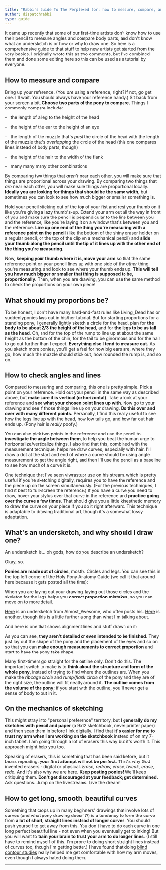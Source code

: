 ```yaml
---
title: "Rabbi's Guide To The Perplexed (or: how to measure, compare, and sketch your way to proportionality.)"
author: dispatchrabbi
type: guide
---
```

It came up recently that some of our first-time artists don't know how to use their pencil to measure angles and compare body parts, and don't know what an undersketch is or how or why to draw one. So here is a comprehensive guide to that stuff to help new artists get started from the very basics. I originally wrote this as two comments, but I've combined them and done some editing here so this can be used as a tutorial by everyone.

<Ponymote mote="twismug" text="I'm gonna do this in excruciating detail so that, even if you know some of this stuff, it might help someone who has never seen how to do it before."/>
<Ponymote mote="twismile" text="Starting from the baseline never hurt, and even if you are experienced, maybe you will pick up something you didn't consciously know before."/>


## How to measure and compare

Bring up your reference. (You _are_ using a reference, right? If not, go get one. I'll wait. You should always have your reference handy.) Sit back from your screen a bit. **Choose two parts of the pony to compare.** Things I commonly compare include:

-   the length of a leg to the height of the head

-   the height of the ear to the height of an eye

-   the length of the muzzle that's _past_ the circle of the head with the length of the muzzle that's _overlapping_ the circle of the head (this one compares lines instead of body parts, though)

-   the height of the hair to the width of the flank

-   many many many other combinations

<Ponymote mote="rarityyell" text="Compare ALL the things!"/>

By comparing two things that _aren't_ near each other, you will make sure that things are proportional across your drawing. By comparing two things that _are_ near each other, you will make sure things are proportional locally. **Ideally you are looking for things that should be the same width**, but sometimes you can look to see how much bigger or smaller something is.

Hold your pencil sticking out of the top of your fist and rest your thumb on it like you're giving a lazy thumb's-up. Extend your arm out all the way in front of you and make sure the pencil is perpendicular to the line between you and the reference, like you're laying it on a window that's between you and the reference.
<Ponymote mote="flutterwink" text="Why all the way? So that whenever you measure, you know your pencil will be the same distance from your eyes."/>
**Line up one end of the thing you're measuring with a reference point on the pencil** (like the bottom of the shiny eraser holder on a regular pencil, or the top of the clip on a mechanical pencil) and **slide your thumb along the pencil until the tip of it lines up with the other end of the thing you're measuring**.

<Ponymote mote="squintyjack" text="Steady, steady..."/>

Now, **keeping your thumb where it is, move your arm** so that the same reference point on your pencil lines up with one side of the _other_ thing you're measuring, and look to see where your thumb ends up. **This will tell you how much bigger or smaller that thing is supposed to be, proportionally.** Then, when you are drawing, you can use the same method to check the proportions on your own piece!


## What should my proportions be?

<Ponymote mote="bonbon"/>

To be honest, I don't have many hard-and-fast rules like Living_Dead has or suddenlyponies lays out in his/her tutorial. But for starting proportions for a standing pony, I generally lightly sketch a circle for the head, plan for **the body to be about 2/3 the height of the head**, and for **the legs to be as tall as the head**. Oh, and for the top of the rump to line up at about the same height as the bottom of the chin, for the tail to be ginormous and for the hair to go out further than I expect. **Everything else I tend to measure out.** As you sketch more ponies, you'll get a feel for how big ears are, where they go, how much the muzzle should stick out, how rounded the rump is, and so on.


## How to check angles and lines

Compared to measuring and comparing, this one is pretty simple. Pick a point on your reference. Hold out your pencil in the same way as described above, but **make sure it is vertical (or horizontal)**. Take a look at your reference and **see what your chosen point lines up with**. Now go to your drawing and see if those things line up on your drawing. **Do this over and over with many different points.** Personally, I find this really useful to see how the legs line up with the head, how low tails go, and how far out hair ends up. (Pony hair is _really_ poofy.)
<Ponymote mote="ohhi" text="POOF!"/>

You can also pick two points in the reference and use the pencil to **investigate the angle between them**, to help you beat <router-link to="/guides/dont-panic">the human urge to horizontalize/verticalize things</router-link>. I also find that this, combined with the measurement technique, helps me draw curves, especially with hair. I'll draw a dot at the start and end of where a curve should be using angle measurement to get the angle right, and then I'll use the pencil as a baseline to see how much of a curve it is.

<Ponymote mote="twiquery" text="I'm only here because this paragraph mentions viwrastupr."/>

One technique that I've seen viwrastupr use on his stream, which is pretty useful if you're sketching digitally, requires you to have the reference and the piece up on the screen simultaneously. (For the previous techniques, I find it best to full-screen the reference.) If you have a curve you need to draw, hover your stylus over that curve in the reference and **practice going over the curve a few times**. That should give you a little kinesthetic memory to draw the curve on your piece if you do it right afterward. This technique is adaptable to drawing traditional art, though it's a somewhat lossy adaptation.


## What's an undersketch, and why should I draw one?

An undersketch is… oh gods, how do you describe an undersketch?

Okay, so.
<Ponymote mote="c23" text="Here's the Earth..."/>

**Ponies are made out of circles**, mostly. Circles and legs. You can see this in the top left corner of the Holy Pony Anatomy Guide (we call it that around here because it gets posted all the time):

<GuideFullWidthImage :src="VertreVimg" href="https://www.deviantart.com/vertrev/art/AMG-so-much-pony-VertreV-201791308" artist="VertreV"/>

When you are laying out your drawing, laying out those circles and the skeleton for the legs helps you **correct proportion mistakes**, so you can move on to more detail.

<Ponymote mote="a03" text="Time for some examples!"/>

<!-- TODO: new images for the below examples, since those have been deleted :< -->

[Here](http://www.reddit.com/tb/p4f9p) is an undersketch from Almost_Awesome, who often posts his.
[Here](http://www.reddit.com/tb/p1iko) is another, though this is a little further along than what I'm talking about.

And here is one that shows alignment lines and stuff drawn on it:
<GuideFullWidthImage :src="AlignmentLinesSketch"/>

As you can see, **they aren't detailed or even intended to be finished**. They just lay out the shape of the pony and the placement of the eyes and so on so that you can **make enough measurements to correct proportion** and start to have the pony take shape.

<Ponymote mote="octavia"/>

Many first-timers go straight for the outline only. Don't do this. The important switch to make is to **think about the structure and form of the whole pony**, instead of trying to find where the outlines are. When you make the _ribcage circle_ and _rump/flank circle_ of the pony and they are of the right size, the outline will fit neatly around it. **The outline comes from the volume of the pony**; if you start with the outline, you'll never get a sense of body to put in it.


## On the mechanics of sketching

<Ponymote mote="rdsitting"/>

This might stray into "personal preference" territory, but **I generally do my sketches with pencil and paper** (a 9x12 sketchbook, never printer paper) and then scan them in before I ink digitally. I find that **it's easier for me to trust my arm when I am working on the sketchbook** instead of on my 7-inch tablet. I am going through a lot of erasers this way but it's worth it. This approach might help you too.

<Ponymote mote="lyra"/>

Speaking of erasers, this is something that has been said before, but it bears repeating: **your first attempt will not be perfect**. That's why God invented erasers - digital or physical. _Erase, redraw, erase, tweak, erase, redo._ And it's also why we are here. **Keep posting ponies!** We'll keep critiquing them. **Don't get discouraged at your feedback; get determined.** Ask questions. Jump on the livestreams. Live the dream!


## How to get long, smooth, beautiful curves

<Ponymote mote="hmmm"/>

Something that crops up in many beginners' drawings that involve lots of curves (and what pony drawing doesn't?) is a tendency to form the curve from **a lot of short, straight lines instead of longer curves**. You should push yourself to get away from this. You don't have to do each curve in one long perfect beautiful line - not even when you eventually get to inking! But you will want to **train your brain to trust your arm to do longer lines**. (I still have to remind myself of this. I'm prone to doing short straight lines instead of curves too, though I'm getting better.) I have found that doing [blind contour studies](http://en.wikipedia.org/wiki/Blind_contour_drawing) really helped me get comfortable with how my arm moves, even though I always hated doing them.

-----

<Ponymote mote="twismile" text="I know this is a giant wall of text, but all the stuff that's here is important (except the jokes and asides) and it's stuff that might not ever get mentioned to you. I've even put some emotes in to help break it up and bolded the key points, but you shouldn't skim this. I hope this guide proves useful to at least a few people."/>

<script setup lang="ts">
import VertreVimg from './VertreV-201791308.jpg'
import AlignmentLinesSketch from './alignmentlines-sketch.jpg'
</script>